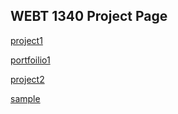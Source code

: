 ## WEBT 1340 Project Page


<a href="project1/index.html" target="_blank">project1</a><br>

<a href="portfolio1/index.html" target="_blank">portfoilio1</a><br>

<a href="project2/index.html" target="_blank">project2</a><br>

<a href="sample/index.AI" target="_blank">sample</a><br>


